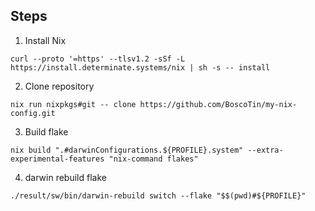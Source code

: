 ## Steps

1. Install Nix

```
curl --proto '=https' --tlsv1.2 -sSf -L https://install.determinate.systems/nix | sh -s -- install
```

2. Clone repository

```
nix run nixpkgs#git -- clone https://github.com/BoscoTin/my-nix-config.git
```

3. Build flake

```
nix build ".#darwinConfigurations.${PROFILE}.system" --extra-experimental-features "nix-command flakes"
```

4. darwin rebuild flake

```
./result/sw/bin/darwin-rebuild switch --flake "$$(pwd)#${PROFILE}"
```